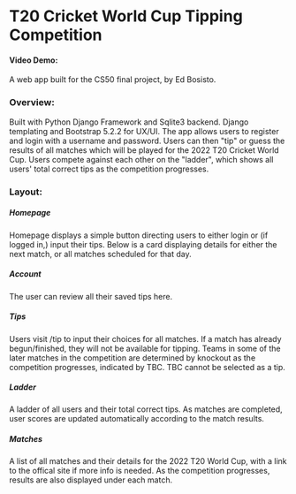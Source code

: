 # T20 Cricket World Cup Tipping Competition

#### Video Demo: <url>

A web app built for the CS50 final project, by Ed Bosisto.

### Overview:
Built with Python Django Framework and Sqlite3 backend.
Django templating and Bootstrap 5.2.2 for UX/UI.
The app allows users to register and login with a username and password. 
Users can then "tip" or guess the results of all matches which will be played for the 2022 T20 Cricket World Cup.
Users compete against each other on the "ladder", which shows all users' total correct tips as the competition progresses.

### Layout:

##### Homepage
Homepage displays a simple button directing users to either login or (if logged in,) input their tips.
Below is a card displaying details for either the next match, or all matches scheduled for that day.

##### Account
The user can review all their saved tips here.

##### Tips
Users visit /tip to input their choices for all matches. If a match has already begun/finished, they will not be available for tipping.
Teams in some of the later matches in the competition are determined by knockout as the competition progresses, indicated by TBC. TBC cannot be selected as a tip.

##### Ladder
A ladder of all users and their total correct tips. As matches are completed, user scores are updated automatically according to the match results.

##### Matches
A list of all matches and their details for the 2022 T20 World Cup, with a link to the offical site if more info is needed.
As the competition progresses, results are also displayed under each match.
